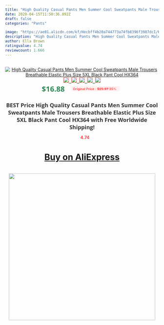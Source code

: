 ```yaml
---
title: "High Quality Casual Pants Men Summer Cool Sweatpants Male Trousers Breathable Elastic Plus Size 5XL Black Pant Cool HX364"
date: 2020-04-15T11:50:36.892Z
draft: false
categories: "Pants"

image: "https://ae01.alicdn.com/kf/Hecbff4b20a744773a74fb8396f3987dcI/High-Quality-Casual-Pants-Men-Summer-Cool-Sweatpants-Male-Trousers-Breathable-Elastic-Plus-Size-5XL-Black.jpg"
description: "High Quality Casual Pants Men Summer Cool Sweatpants Male Trousers Breathable Elastic Plus Size 5XL Black Pant Cool HX364"
author: Ella Brown
ratingvalue: 4.74
reviewcount: 1.666
---
```

<br>
<div style="text-align: center;">
<a href="https://s.click.aliexpress.com/e/_AB3jup" target="_blank" rel="nofollow noopener noreferrer"><img alt="High Quality Casual Pants Men Summer Cool Sweatpants Male Trousers Breathable Elastic Plus Size 5XL Black Pant Cool HX364" class="magnifier-image" src="https://ae01.alicdn.com/kf/Hecbff4b20a744773a74fb8396f3987dcI/High-Quality-Casual-Pants-Men-Summer-Cool-Sweatpants-Male-Trousers-Breathable-Elastic-Plus-Size-5XL-Black.jpg_640x640.jpg">
<br>
<img style="border:1px solid salmon" src="https://ae01.alicdn.com/kf/Hecbff4b20a744773a74fb8396f3987dcI/High-Quality-Casual-Pants-Men-Summer-Cool-Sweatpants-Male-Trousers-Breathable-Elastic-Plus-Size-5XL-Black.jpg_120x120.jpg">&nbsp;&nbsp;<img style="border:1px solid salmon" src="https://ae01.alicdn.com/kf/H066a539ae0444ab4bab18bd55719465bk/High-Quality-Casual-Pants-Men-Summer-Cool-Sweatpants-Male-Trousers-Breathable-Elastic-Plus-Size-5XL-Black.jpg_120x120.jpg">&nbsp;&nbsp;<img style="border:1px solid salmon" src="https://ae01.alicdn.com/kf/Hec26a1153f72469f875f724a7f66ad78T/High-Quality-Casual-Pants-Men-Summer-Cool-Sweatpants-Male-Trousers-Breathable-Elastic-Plus-Size-5XL-Black.jpg_120x120.jpg">&nbsp;&nbsp;<img style="border:1px solid salmon" src="https://ae01.alicdn.com/kf/H483b98e820d745409e31595acef7d62a1/High-Quality-Casual-Pants-Men-Summer-Cool-Sweatpants-Male-Trousers-Breathable-Elastic-Plus-Size-5XL-Black.jpg_120x120.jpg">&nbsp;&nbsp;<img style="border:1px solid salmon" src="https://ae01.alicdn.com/kf/Hb41d48cfd86444cfb3668f1e585e0a16d/High-Quality-Casual-Pants-Men-Summer-Cool-Sweatpants-Male-Trousers-Breathable-Elastic-Plus-Size-5XL-Black.jpg_120x120.jpg"></a></div><br0>
<div style="text-align: center;"><span style="background-color: white; border: 0px; box-sizing: border-box; color: seagreen; display: inline-block; font-family: &quot;open sans&quot; , &quot;arial&quot; , &quot;helvetica&quot; , sans-serif , &quot;heiti&quot;; font-size: 24px; font-stretch: inherit; font-weight: 700; line-height: inherit; margin: 0px 10px 0px 0px; padding: 0px; vertical-align: middle;">$16.88 </span>
<span style="background: rgb(255 , 241 , 241); border-radius: 3px; border: 0px; box-sizing: border-box; color: #ff4747; display: inline-block; font-family: inherit; font-size: 12px; font-stretch: inherit; font-style: inherit; font-variant: inherit; font-weight: 600; line-height: inherit; margin: 0px; padding: 2px 5px; transform: scale(0.9); vertical-align: middle;">Original Price : <b style="text-decoration: line-through;">$25.97 </b> 35%&nbsp;&nbsp;</span></div>
<h1 style="color: #333333; display: inline-block; font-family: &quot;open sans&quot; , &quot;arial&quot; , &quot;helvetica&quot; , sans-serif , &quot;heiti&quot;; font-size: 18px; font-stretch: inherit; font-weight: 700; text-align: center;">BEST Price High Quality Casual Pants Men Summer Cool Sweatpants Male Trousers Breathable Elastic Plus Size 5XL Black Pant Cool HX364 with Free Worldwide Shipping!</h1>
<div style="color: #ff4747; text-align: center;">
<img src="https://4.bp.blogspot.com/-M0ZcTcb-5uY/XleCXlxnR4I/AAAAAAAAAEc/OrjgMkXV1oMQFaCRZj5HQwOCBcu3w1FegCPcBGAYYCw/s1600/star.png" style="height: 15px;">&nbsp;<b>4.74</b></div>
<div class="button_cont" align="center"><a class="buynow_a" href="https://s.click.aliexpress.com/e/_AB3jup" target="_blank" rel="nofollow noopener noreferrer"><H1>Buy on AliExpress</H1></a></div><br>
<div class="separator" style="clear: both; text-align: center;">
<img src="https://lh3.googleusercontent.com/-pTy5HemUv9M/XlePHvY0dAI/AAAAAAAAAE4/0nX5iRUoIWY8eMW9Dpxeirr157OZliDIgCLcBGAsYHQ/s1600/badge.gif" width="480">
</div>
